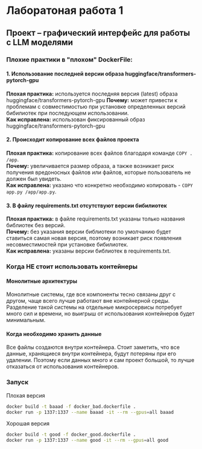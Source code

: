 # Лаборатоная работа 1

## Проект – графический интерфейс для работы с LLM моделями 

### Плохие практики в "плохом" DockerFile:
#### 1. Использование последней версии образа huggingface/transformers-pytorch-gpu
**Плохая практика:** используется последняя версия (latest) образа huggingface/transformers-pytorch-gpu 
**Почему:** может привести к проблемам с совместимостью при установке определенных версий бибилиотек при последующем использовании.  
**Как исправлена:** использован фиксированный образ huggingface/transformers-pytorch-gpu  

#### 2. Происходит копирование всех файлов проекта
**Плохая практика:** копирование всех файлов благодаря команде ```COPY . /app```.  
**Почему:** увеличивается размер образа, а также возникает риск получения вредоносных файлов или файлов, которые пользователь не должен был увидеть.  
**Как исправлена:** указано что конкретно необходимо копировать - ```COPY app.py /app/app.py```.  

#### 3. В файлу requirements.txt отсутствуют версии бибилиотек
**Плохая практика:** в файле requirements.txt указаны только названия библиотек без версий.  
**Почему:** без указания версии библиотеки по умолчанию будет ставиться самая новая версия, поэтому возникает риск появления несовместимостей при установке бибилиотек.  
**Как исправлена:** указаны версии библиотек в requirements.txt.  

### Когда НЕ стоит использовать контейнеры

#### Монолитные архитектуры  
Монолитные системы, где все компоненты тесно связаны друг с другом, чаще всего лучше работают вне контейнерной среды. Разделение такой системы на отдельные микросервисы потребует много сил и времени, но выигрыш от использования контейнеров будет минимальным.    

#### Когда необходимо хранить данные  
Все файлы создаются внутри контейнера. Стоит заметить, что все данные, хранящиеся внутри контейнера, будут потеряны при его удалении. Поэтому если данных много и сам проект большой, то лучше отказаться от использования контейнеров.


### Запуск

Плохая версия
```bash 
docker build -t baaad -f docker_bad.dockerfile .
docker run -p 1337:1337 --name baaad -it --rm --gpus=all baaad
```

Хорошая версия
```bash 
docker build -t good -f docker_good.dockerfile .
docker run -p 1337:1337 --name good -it --rm --gpus=all good
```
